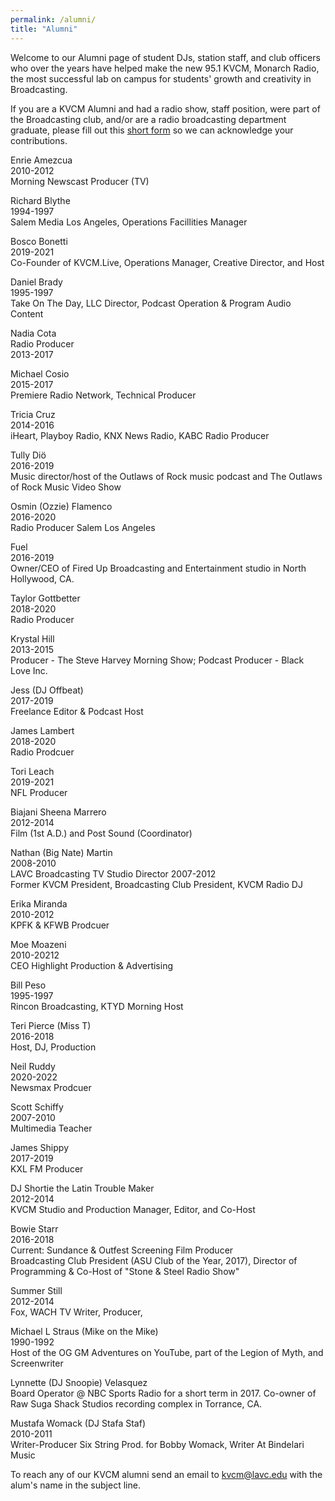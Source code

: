 ```yaml
---
permalink: /alumni/
title: "Alumni"
---
```


Welcome to our Alumni page of student DJs, station staff, and club officers who over the years have helped make the new 95.1 KVCM, Monarch Radio, the most successful lab on campus for students' growth and creativity in Broadcasting.

If you are a KVCM Alumni and had a radio show, staff position, were part of the Broadcasting club, and/or are a radio broadcasting department graduate, please fill out this <a href="https://forms.gle/m118i8NLmyNSYZ9f8">short form</a> so we can acknowledge your contributions.

Enrie Amezcua<br>
2010-2012<br>
Morning Newscast Producer (TV)

Richard Blythe<br>
1994-1997<br>
Salem Media Los Angeles, Operations Facillities Manager

Bosco Bonetti<br>
2019-2021<br>
Co-Founder of KVCM.Live, Operations Manager, Creative Director, and Host

Daniel Brady<br>
1995-1997<br>
Take On The Day, LLC Director, Podcast Operation & Program Audio Content

Nadia Cota<br>
Radio Producer<br>
2013-2017

Michael Cosio<br>
2015-2017<br>
Premiere Radio Network, Technical Producer

Tricia Cruz<br>
2014-2016<br>
iHeart, Playboy Radio, KNX News Radio, KABC Radio Producer

Tully Diö<br>
2016-2019<br>
Music director/host of the Outlaws of Rock music podcast and The Outlaws of Rock Music Video Show

Osmin (Ozzie) Flamenco<br>
2016-2020<br>
Radio Producer Salem Los Angeles

Fuel<br>
2016-2019<br>
Owner/CEO of Fired Up Broadcasting and Entertainment studio in North Hollywood, CA.

Taylor Gottbetter<br>
2018-2020<br>
Radio Producer

Krystal Hill<br>
2013-2015<br>
Producer - The Steve Harvey Morning Show; Podcast Producer - Black Love Inc.

Jess (DJ Offbeat)<br>
2017-2019<br>
Freelance Editor & Podcast Host

James Lambert<br>
2018-2020<br>
Radio Prodcuer

Tori Leach<br>
2019-2021<br>
NFL Producer

Biajani Sheena Marrero<br>
2012-2014<br>
Film (1st A.D.) and Post Sound (Coordinator)

Nathan (Big Nate) Martin<br>
2008-2010<br>
LAVC Broadcasting TV Studio Director 2007-2012<br>
Former KVCM President, Broadcasting Club President, KVCM Radio DJ

Erika Miranda<br>
2010-2012<br>
KPFK & KFWB Prodcuer

Moe Moazeni<br>
2010-20212<br>
CEO Highlight Production & Advertising

Bill Peso<br>
1995-1997<br>
Rincon Broadcasting, KTYD Morning Host

Teri Pierce (Miss T)<br>
2016-2018<br>
Host, DJ, Production

Neil Ruddy<br>
2020-2022<br>
Newsmax Prodcuer

Scott Schiffy<br>
2007-2010<br>
Multimedia Teacher

James Shippy<br>
2017-2019<br>
KXL FM Producer

DJ Shortie the Latin Trouble Maker<br>
2012-2014<br>
KVCM Studio and Production Manager, Editor, and Co-Host

Bowie Starr<br>
2016-2018<br>
Current: Sundance & Outfest Screening Film Producer<br>
Broadcasting Club President (ASU Club of the Year, 2017), Director of Programming & Co-Host of "Stone & Steel Radio Show"

Summer Still<br>
2012-2014<br>
Fox, WACH TV Writer, Producer, 

Michael L Straus (Mike on the Mike)<br>
1990-1992<br>
Host of the OG GM Adventures on YouTube, part of the Legion of Myth, and Screenwriter

Lynnette (DJ Snoopie) Velasquez<br>
Board Operator @ NBC Sports Radio for a short term in 2017. Co-owner of Raw Suga Shack Studios recording complex in Torrance, CA.

Mustafa Womack (DJ Stafa Staf)<br>
2010-2011<br>
Writer-Producer Six String Prod. for Bobby Womack, Writer At Bindelari Music

To reach any of our KVCM alumni send an email to <a href="mailto:kvcm@lavc.edu">kvcm@lavc.edu</a> with the alum's name in the subject line.

